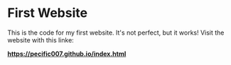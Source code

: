 # First Website

This is the code for my first website. It's not perfect, but it works!
Visit the website with this linke:

**https://pecific007.github.io/index.html**
